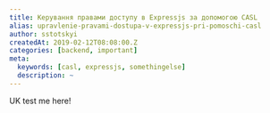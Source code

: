 ```yaml
---
title: Керування правами доступу в Expressjs за допомогою CASL
alias: upravlenie-pravami-dostupa-v-expressjs-pri-pomoschi-casl
author: sstotskyi
createdAt: 2019-02-12T08:08:00.Z
categories: [backend, important]
meta:
  keywords: [casl, expressjs, somethingelse]
  description: ~
---
```


UK test me here!
<summary-cut/>
